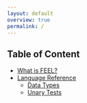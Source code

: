 ```yaml
---
layout: default
overview: true
permalink: /
---
```


## Table of Content

* [What is FEEL?](what-is-feel)
* [Language Reference](language-reference)
  * [Data Types](feel-data-types)
  * [Unary Tests](feel-unary-tests)
